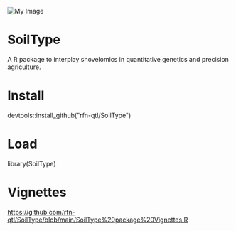 ![My Image](images/my-image.jpg)

# SoilType
A R package to interplay shovelomics in quantitative genetics and precision agriculture.

# Install
devtools::install_github("rfn-qtl/SoilType")

# Load
library(SoilType)

# Vignettes
https://github.com/rfn-qtl/SoilType/blob/main/SoilType%20package%20Vignettes.R

